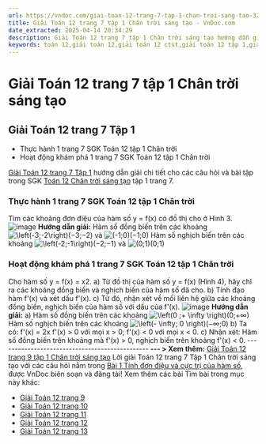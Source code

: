 ```yaml
---
url: https://vndoc.com/giai-toan-12-trang-7-tap-1-chan-troi-sang-tao-321159
title: Giải Toán 12 trang 7 tập 1 Chân trời sáng tạo - VnDoc.com
date_extracted: 2025-04-14 20:34:29
description: Giải Toán 12 trang 7 tập 1 Chân trời sáng tạo hướng dẫn giải chi tiết các câu hỏi và bài tập trong SGK Toán 12 Chân trời sáng tạo tập 1.
keywords: toán 12,giải toán 12,giải toán 12 ctst,giải toán 12 tập 1,giải toán 12 Chân trời sáng tạo,toán 12 Chân trời sáng tạo tập 1,toán 12 Chân trời sáng tạo,Toán 12 Chân trời sáng tạo Bài 1,giải Toán 12 Chân trời sáng tạo Bài 1,Toán 12 Chân trời sáng tạo bài 1 Tính đơn điệu và cực trị của hàm số,giải toán 12 trang 7,giải toán 12 trang 9,giải toán 12 trang 10,giải toán 12 trang 11,giải toán 12 trang 12,giải toán 12 trang 13,giải toán 12 trang 7 chân trời sáng tạo,giải trang 7 toán 12 chân trời
---
```


# Giải Toán 12 trang 7 tập 1 Chân trời sáng tạo
## **Giải Toán 12 trang 7 Tập 1**
  * Thực hành 1 trang 7 SGK Toán 12 tập 1 Chân trời
  * Hoạt động khám phá 1 trang 7 SGK Toán 12 tập 1 Chân trời

[Giải Toán 12 trang 7 Tập 1](<https://vndoc.com/giai-toan-12-trang-7-tap-1-chan-troi-sang-tao-321159>) hướng dẫn giải chi tiết cho các câu hỏi và bài tập trong SGK [Toán 12 Chân trời sáng tạo](<https://vndoc.com/toan-12-chan-troi-sang-tao>) tập 1 trang 7.
### Thực hành 1 trang 7 SGK Toán 12 tập 1 Chân trời
Tìm các khoảng đơn điệu của hàm số y = f\(x\) có đồ thị cho ở Hình 3.
![image](https://i.vdoc.vn/data/image/2024/05/31/638520623953099494.png)
**Hướng dẫn giải:**
Hàm số đồng biến trên các khoảng ![\\left\(-3;-2\\right\)](https://i.vdoc.vn/data/image/blank.png)\(−3;−2\) và ![\(-1;0\)](https://i.vdoc.vn/data/image/blank.png)\(−1;0\)
Hàm số nghịch biến trên các khoảng ![\\left\(-2;-1\\right\)](https://i.vdoc.vn/data/image/blank.png)\(−2;−1\) và ![\(0;1\)](https://i.vdoc.vn/data/image/blank.png)\(0;1\)
### Hoạt động khám phá 1 trang 7 SGK Toán 12 tập 1 Chân trời
Cho hàm số y = f\(x\) = x2.
a\) Từ đồ thị của hàm số y = f\(x\) \(Hình 4\), hãy chỉ ra các khoảng đồng biến và nghịch biến của hàm số đã cho.
b\) Tính đạo hàm f'\(x\) và xét dấu f'\(x\).
c\) Từ đó, nhận xét về mối liên hệ giữa các khoảng đồng biến, nghịch biến của hàm số với dấu của f'\(x\).
![image](https://i.vdoc.vn/data/image/2024/05/31/638520116262870157.png)
**Hướng dẫn giải:**
a\) Hàm số đồng biến trên các khoảng ![\\left\(0 ;+ \\infty \\right\)](https://i.vdoc.vn/data/image/blank.png)\(0;+∞\)
Hàm số nghịch biến trên các khoảng ![\\left\(- \\infty; 0 \\right\)](https://i.vdoc.vn/data/image/blank.png)\(−∞;0\)
b\) Ta có: f'\(x\) = 2x
f'\(x\) > 0 với mọi x > 0; f'\(x\) < 0 với mọi x < 0.
c\) Nhận xét: Hàm số đồng biến trên khoảng mà f'\(x\) > 0, nghịch biến trên khoảng f'\(x\) < 0.
\-----------------------------------------------
**\--- > Xem thêm:** [Giải Toán 12 trang 9 tập 1 Chân trời sáng tạo](<https://vndoc.com/giai-toan-12-trang-9-tap-1-chan-troi-sang-tao-321160>)
Lời giải Toán 12 trang 7 Tập 1 Chân trời sáng tạo với các câu hỏi nằm trong [Bài 1 Tính đơn điệu và cực trị của hàm số](<https://vndoc.com/toan-12-chan-troi-sang-tao-bai-1-tinh-don-dieu-va-cuc-tri-cua-ham-so-319989>), được VnDoc biên soạn và đăng tải\!
Xem thêm các bài Tìm bài trong mục này khác:
  * [Giải Toán 12 trang 9](</giai-toan-12-trang-9-tap-1-chan-troi-sang-tao-321160>)
  * [Giải Toán 12 trang 10](</giai-toan-12-trang-10-tap-1-chan-troi-sang-tao-321161>)
  * [Giải Toán 12 trang 11](</giai-toan-12-trang-11-tap-1-chan-troi-sang-tao-321162>)
  * [Giải Toán 12 trang 12](</giai-toan-12-trang-12-tap-1-chan-troi-sang-tao-321163>)
  * [Giải Toán 12 trang 13](</giai-toan-12-trang-13-tap-1-chan-troi-sang-tao-321165>)

